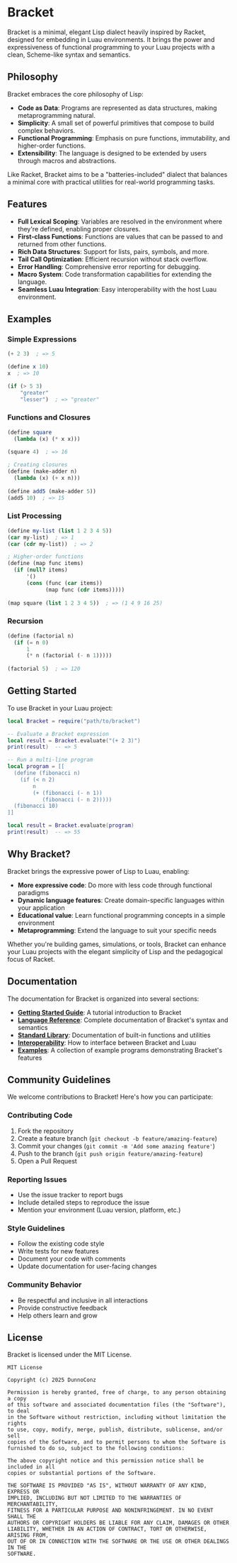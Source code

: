 # Bracket

Bracket is a minimal, elegant Lisp dialect heavily inspired by Racket, designed for embedding in Luau environments. It brings the power and expressiveness of functional programming to your Luau projects with a clean, Scheme-like syntax and semantics.

## Philosophy

Bracket embraces the core philosophy of Lisp:

- **Code as Data**: Programs are represented as data structures, making metaprogramming natural.
- **Simplicity**: A small set of powerful primitives that compose to build complex behaviors.
- **Functional Programming**: Emphasis on pure functions, immutability, and higher-order functions.
- **Extensibility**: The language is designed to be extended by users through macros and abstractions.

Like Racket, Bracket aims to be a "batteries-included" dialect that balances a minimal core with practical utilities for real-world programming tasks.

## Features

- **Full Lexical Scoping**: Variables are resolved in the environment where they're defined, enabling proper closures.
- **First-class Functions**: Functions are values that can be passed to and returned from other functions.
- **Rich Data Structures**: Support for lists, pairs, symbols, and more.
- **Tail Call Optimization**: Efficient recursion without stack overflow.
- **Error Handling**: Comprehensive error reporting for debugging.
- **Macro System**: Code transformation capabilities for extending the language.
- **Seamless Luau Integration**: Easy interoperability with the host Luau environment.

## Examples

### Simple Expressions

```scheme
(+ 2 3)  ; => 5

(define x 10)
x  ; => 10

(if (> 5 3)
    "greater"
    "lesser")  ; => "greater"
```

### Functions and Closures

```scheme
(define square 
  (lambda (x) (* x x)))
  
(square 4)  ; => 16

; Creating closures
(define (make-adder n)
  (lambda (x) (+ x n)))
  
(define add5 (make-adder 5))
(add5 10)  ; => 15
```

### List Processing

```scheme
(define my-list (list 1 2 3 4 5))
(car my-list)  ; => 1
(car (cdr my-list))  ; => 2

; Higher-order functions
(define (map func items)
  (if (null? items)
      '()
      (cons (func (car items))
            (map func (cdr items)))))
            
(map square (list 1 2 3 4 5))  ; => (1 4 9 16 25)
```

### Recursion

```scheme
(define (factorial n)
  (if (= n 0)
      1
      (* n (factorial (- n 1)))))
      
(factorial 5)  ; => 120
```

## Getting Started

To use Bracket in your Luau project:

```lua
local Bracket = require("path/to/bracket")

-- Evaluate a Bracket expression
local result = Bracket.evaluate("(+ 2 3)")
print(result)  -- => 5

-- Run a multi-line program
local program = [[
  (define (fibonacci n)
    (if (< n 2)
        n
        (+ (fibonacci (- n 1))
           (fibonacci (- n 2)))))
  (fibonacci 10)
]]

local result = Bracket.evaluate(program)
print(result)  -- => 55
```

## Why Bracket?

Bracket brings the expressive power of Lisp to Luau, enabling:

- **More expressive code**: Do more with less code through functional paradigms
- **Dynamic language features**: Create domain-specific languages within your application
- **Educational value**: Learn functional programming concepts in a simple environment
- **Metaprogramming**: Extend the language to suit your specific needs

Whether you're building games, simulations, or tools, Bracket can enhance your Luau projects with the elegant simplicity of Lisp and the pedagogical focus of Racket.

## Documentation

The documentation for Bracket is organized into several sections:

- **[Getting Started Guide](docs/getting-started.md)**: A tutorial introduction to Bracket
- **[Language Reference](docs/reference.md)**: Complete documentation of Bracket's syntax and semantics
- **[Standard Library](docs/stdlib.md)**: Documentation of built-in functions and utilities
- **[Interoperability](docs/interop.md)**: How to interface between Bracket and Luau
- **[Examples](examples/)**: A collection of example programs demonstrating Bracket's features

## Community Guidelines

We welcome contributions to Bracket! Here's how you can participate:

### Contributing Code

1. Fork the repository
2. Create a feature branch (`git checkout -b feature/amazing-feature`)
3. Commit your changes (`git commit -m 'Add some amazing feature'`)
4. Push to the branch (`git push origin feature/amazing-feature`)
5. Open a Pull Request

### Reporting Issues

- Use the issue tracker to report bugs
- Include detailed steps to reproduce the issue
- Mention your environment (Luau version, platform, etc.)

### Style Guidelines

- Follow the existing code style
- Write tests for new features
- Document your code with comments
- Update documentation for user-facing changes

### Community Behavior

- Be respectful and inclusive in all interactions
- Provide constructive feedback
- Help others learn and grow

## License

Bracket is licensed under the MIT License.

```
MIT License

Copyright (c) 2025 DunnoConz

Permission is hereby granted, free of charge, to any person obtaining a copy
of this software and associated documentation files (the "Software"), to deal
in the Software without restriction, including without limitation the rights
to use, copy, modify, merge, publish, distribute, sublicense, and/or sell
copies of the Software, and to permit persons to whom the Software is
furnished to do so, subject to the following conditions:

The above copyright notice and this permission notice shall be included in all
copies or substantial portions of the Software.

THE SOFTWARE IS PROVIDED "AS IS", WITHOUT WARRANTY OF ANY KIND, EXPRESS OR
IMPLIED, INCLUDING BUT NOT LIMITED TO THE WARRANTIES OF MERCHANTABILITY,
FITNESS FOR A PARTICULAR PURPOSE AND NONINFRINGEMENT. IN NO EVENT SHALL THE
AUTHORS OR COPYRIGHT HOLDERS BE LIABLE FOR ANY CLAIM, DAMAGES OR OTHER
LIABILITY, WHETHER IN AN ACTION OF CONTRACT, TORT OR OTHERWISE, ARISING FROM,
OUT OF OR IN CONNECTION WITH THE SOFTWARE OR THE USE OR OTHER DEALINGS IN THE
SOFTWARE.
``` 